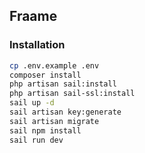 ## Fraame

### Installation

```bash
cp .env.example .env
composer install
php artisan sail:install
php artisan sail-ssl:install
sail up -d
sail artisan key:generate
sail artisan migrate
sail npm install
sail run dev
```
